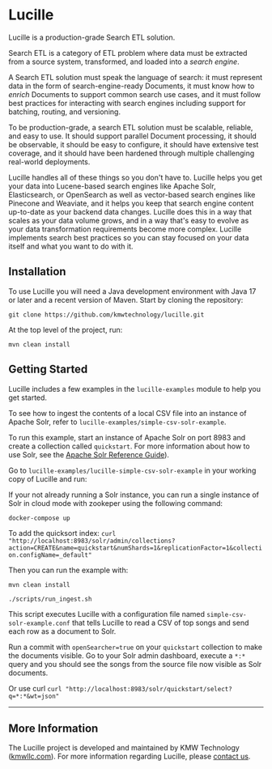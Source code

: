 
# Lucille

Lucille is a production-grade Search ETL solution.

Search ETL is a category of ETL problem where data must be extracted from a source system, transformed, and loaded into a *search engine*.

A Search ETL solution must speak the language of search: it must represent data in the form of search-engine-ready Documents, it must know how to *enrich* Documents to support common search use cases, and it must follow best practices for interacting with search engines including support for batching, routing, and versioning. 

To be production-grade, a search ETL solution must be scalable, reliable, and easy to use. It should support parallel Document processing, it should be observable, it should be easy to configure, it should have extensive test coverage, and it should have been hardened through multiple challenging real-world deployments. 

Lucille handles all of these things so you don't have to. Lucille helps you get your data into Lucene-based search engines like Apache Solr, Elasticsearch, or OpenSearch as well as vector-based search engines like Pinecone and Weaviate, and it helps you keep that search engine content up-to-date as your backend data changes. Lucille does this in a way that scales as your data volume grows, and in a way that's easy to evolve as your data transformation requirements become more complex. Lucille implements search best practices so you can stay focused on your data itself and what you want to do with it.

## Installation

To use Lucille you will need a Java development environment with Java 17 or later and a recent version of Maven. Start by cloning the repository:

`git clone https://github.com/kmwtechnology/lucille.git`

At the top level of the project, run:

`mvn clean install`


## Getting Started

Lucille includes a few examples in the `lucille-examples` module to help you get started. 

To see how to ingest the contents of a local CSV file into an instance of Apache Solr, refer to `lucille-examples/simple-csv-solr-example`. 

To run this example, start an instance of Apache Solr on port 8983 and create a collection called `quickstart`. For more information about how to use Solr, see the [Apache Solr Reference Guide](https://solr.apache.org/guide/solr/latest/getting-started/introduction.html)).

Go to `lucille-examples/lucille-simple-csv-solr-example` in your working copy of Lucille and run:

If your not already running a Solr instance, you can run a single instance of Solr in cloud mode with zookeper using the following command:

`docker-compose up`

To add the quicksort index:
`curl "http://localhost:8983/solr/admin/collections?action=CREATE&name=quickstart&numShards=1&replicationFactor=1&collection.configName=_default"`

Then you can run the example with:

`mvn clean install`

`./scripts/run_ingest.sh`

This script executes Lucille with a configuration file named `simple-csv-solr-example.conf` that tells Lucille to read a CSV of top songs and send each row as a document to Solr.

Run a commit with `openSearcher=true` on your `quickstart` collection to make the documents visible. Go to your Solr admin dashboard, execute a `*:*` query and you should see the songs from the source file now visible as Solr documents.

Or use curl
`curl "http://localhost:8983/solr/quickstart/select?q=*:*&wt=json"`

---

## More Information

The Lucille project is developed and maintained by KMW Technology ([kmwllc.com](https://kmwllc.com/)). 
For more information regarding Lucille, please [contact us](https://kmwllc.com/index.php/contact-us/).



